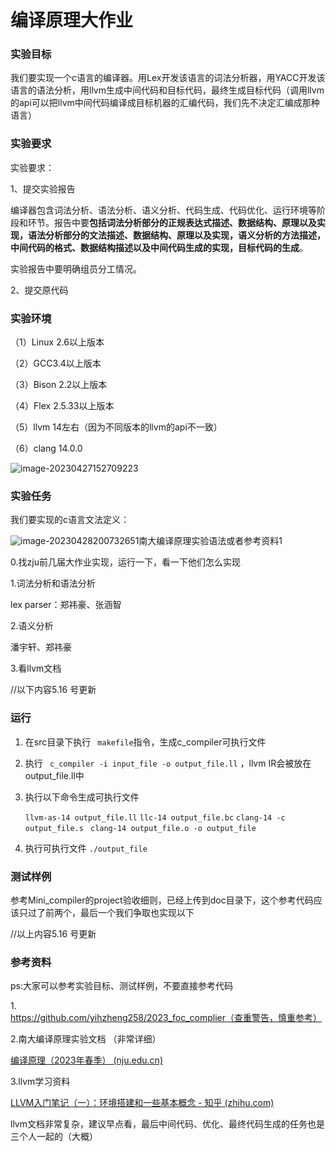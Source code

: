 # 编译原理大作业

### 实验目标

我们要实现一个c语言的编译器。用Lex开发该语言的词法分析器，用YACC开发该语言的语法分析，用llvm生成中间代码和目标代码，最终生成目标代码（调用llvm的api可以把llvm中间代码编译成目标机器的汇编代码，我们先不决定汇编成那种语言）



### 实验要求

实验要求：

1、提交实验报告

  编译器包含词法分析、语法分析、语义分析、代码生成、代码优化、运行环境等阶段和环节。报告中要**包括词法分析部分的正规表达式描述、数据结构、原理以及实现，语法分析部分的文法描述、数据结构、原理以及实现，语义分析的方法描述，中间代码的格式、数据结构描述以及中间代码生成的实现，目标代码的生成**。

  实验报告中要明确组员分工情况。

  2、提交原代码





### 实验环境

（1）Linux 2.6以上版本

（2）GCC3.4以上版本

（3）Bison 2.2以上版本

（4）Flex 2.5.33以上版本

（5）llvm 14左右（因为不同版本的llvm的api不一致）

（6）clang 14.0.0

![image-20230427152709223](C:\Users\c\AppData\Roaming\Typora\typora-user-images\image-20230427152709223.png)

### 实验任务

我们要实现的c语言文法定义：

![image-20230428200732651](C:\Users\c\AppData\Roaming\Typora\typora-user-images\image-20230428200732651.png)南大编译原理实验语法或者参考资料1

0.找zju前几届大作业实现，运行一下，看一下他们怎么实现



1.词法分析和语法分析 

lex parser：郑祎豪、张涵智



2.语义分析

潘宇轩、郑祎豪



3.看llvm文档







//以下内容5.16 号更新

### 运行

1. 在src目录下执行  ` makefile`指令，生成c_compiler可执行文件

2. 执行 ` c_compiler -i input_file -o output_file.ll` ，llvm IR会被放在output_file.ll中

3. 执行以下命令生成可执行文件  

   `llvm-as-14 output_file.ll`
   `llc-14 output_file.bc`
   `clang-14 -c output_file.s `
   `clang-14 output_file.o -o output_file`

4. 执行可执行文件 `./output_file`



### 测试样例

参考Mini_compiler的project验收细则，已经上传到doc目录下，这个参考代码应该只过了前两个，最后一个我们争取也实现以下







//以上内容5.16 号更新



### 参考资料

ps:大家可以参考实验目标、测试样例，不要直接参考代码



1.https://github.com/yihzheng258/2023_foc_complier（查重警告，慎重参考）

2.南大编译原理实验文档 （非常详细）

[编译原理（2023年春季） (nju.edu.cn)](https://cs.nju.edu.cn/changxu/2_compiler/index.html)

3.llvm学习资料

[LLVM入门笔记（一）：环境搭建和一些基本概念 - 知乎 (zhihu.com)](https://zhuanlan.zhihu.com/p/375038381)

llvm文档非常复杂，建议早点看，最后中间代码、优化、最终代码生成的任务也是三个人一起的（大概）